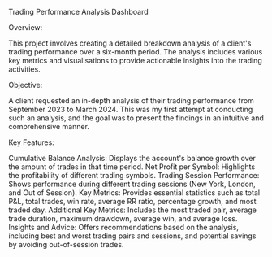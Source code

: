 Trading Performance Analysis Dashboard

Overview:

This project involves creating a detailed breakdown analysis of a client's trading performance over a six-month period. The analysis includes various key metrics and visualisations to provide actionable insights into the trading activities.

Objective:

A client requested an in-depth analysis of their trading performance from September 2023 to March 2024. This was my first attempt at conducting such an analysis, and the goal was to present the findings in an intuitive and comprehensive manner.

Key Features:

Cumulative Balance Analysis: Displays the account's balance growth over the amount of trades in that time period.
Net Profit per Symbol: Highlights the profitability of different trading symbols.
Trading Session Performance: Shows performance during different trading sessions (New York, London, and Out of Session).
Key Metrics: Provides essential statistics such as total P&L, total trades, win rate, average RR ratio, percentage growth, and most traded day.
Additional Key Metrics: Includes the most traded pair, average trade duration, maximum drawdown, average win, and average loss.
Insights and Advice: Offers recommendations based on the analysis, including best and worst trading pairs and sessions, and potential savings by avoiding out-of-session trades.

